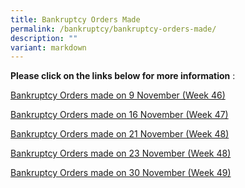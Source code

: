 ```yaml
---
title: Bankruptcy Orders Made
permalink: /bankruptcy/bankruptcy-orders-made/
description: ""
variant: markdown
---
```

**Please click on the links below for more information**&nbsp;:<br>

[Bankruptcy Orders made on 9 November (Week 46)](/files/171123bankruptcyordersmadeon9novemberweek46.pdf)<br>

[Bankruptcy Orders made on 16 November (Week 47)](/files/301123BankruptcyOrdersmadeon16NovemberWeek47.pdf)<br>

[Bankruptcy Orders made on 21 November (Week 48)](/files/301123BankruptcyOrdersmadeon21NovemberWeek48.pdf)<br>

[Bankruptcy Orders made on 23 November (Week 48)](/files/301123BankruptcyOrdersmadeon23NovemberWeek48.pdf)
<br>

[Bankruptcy Orders made on 30 November (Week 49)](/files/_7Dec23_BankruptcyOrdersmadeon30November_Week49_.pdf)
